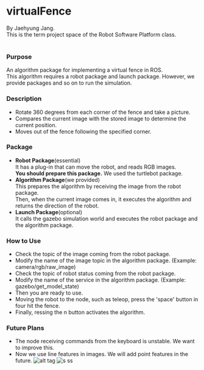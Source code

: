 # virtualFence

By Jaehyung Jang.<br>
This is the term project space of the Robot Software Platform class.<br><br>


### Purpose<br>

An algorithm package for implementing a virtual fence in ROS.<br>
This algorithm requires a robot package and launch package. However, we provide packages and so on to run the simulation.

### Description<br>

- Rotate 360 degrees from each corner of the fence and take a picture.
- Compares the current image with the stored image to determine the current position.
- Moves out of the fence following the specified corner.

### Package<br>

- **Robot Package**(essential)<br>
It has a plug-in that can move the robot, and reads RGB images.<br>
**You should prepare this package.** We used the turtlebot package.
- **Algorithm Package**(we provided)<br>
This prepares the algorithm by receiving the image from the robot package.<br>
Then, when the current image comes in, it executes the algorithm and returns the direction of the robot.
- **Launch Package**(optional)<br>
It calls the gazebo simulation world and executes the robot package and the algorithm package.

### How to Use<br>
- Check the topic of the image coming from the robot package.
- Modify the name of the image topic in the algorithm package. (Example: camera/rgb/raw_image)
- Check the topic of robot status coming from the robot package.
- Modify the name of the service in the algorithm package. (Example: gazebo/get_model_state)
- Then you are ready to use.
- Moving the robot to the node, such as teleop, press the 'space' button in four hit the fence.
- Finally, ressing the n button activates the algorithm.

### Future Plans
- The node receiving commands from the keyboard is unstable. We want to improve this.
- Now we use line features in images. We will add point features in the future.
![alt tag](http://dl.dropbox.com/s/00og2q900ck9l93/system_environment.jpg)
![s ss](http://dl.dropbox.com/s/435p4w6dpo418wm/block_diagram.jpg)
